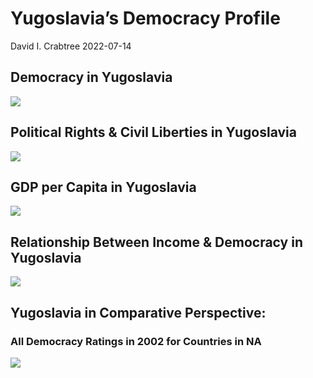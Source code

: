 Yugoslavia’s Democracy Profile
================
David I. Crabtree
2022-07-14

## Democracy in Yugoslavia

![](C:\Users\David\Desktop\PROGRA~1\FILESA~1\CFSS\hw06\reports\YUGOSL~1/figure-gfm/Demscore-1.png)<!-- -->

## Political Rights & Civil Liberties in Yugoslavia

![](C:\Users\David\Desktop\PROGRA~1\FILESA~1\CFSS\hw06\reports\YUGOSL~1/figure-gfm/Political%20Rights%20&%20Civil%20Libs-1.png)<!-- -->

## GDP per Capita in Yugoslavia

![](C:\Users\David\Desktop\PROGRA~1\FILESA~1\CFSS\hw06\reports\YUGOSL~1/figure-gfm/GDP%20per%20Capita-1.png)<!-- -->

## Relationship Between Income & Democracy in Yugoslavia

![](C:\Users\David\Desktop\PROGRA~1\FILESA~1\CFSS\hw06\reports\YUGOSL~1/figure-gfm/Income%20&%20Dem-1.png)<!-- -->

## Yugoslavia in Comparative Perspective:

### All Democracy Ratings in 2002 for Countries in NA

![](C:\Users\David\Desktop\PROGRA~1\FILESA~1\CFSS\hw06\reports\YUGOSL~1/figure-gfm/Democracy%20in%20Comparative%20Perspective-1.png)<!-- -->
